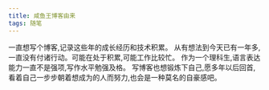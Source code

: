 ```yaml
---
title: 咸鱼王博客由来
tags: 随笔
---
```


一直想写个博客,记录这些年的成长经历和技术积累。
从有想法到今天已有一年多,一直没有付诸行动。可能在处于积累,可能工作比较忙。
作为一个理科生,语言表达能力一直不是强项,写作水平勉强及格。
写博客也想锻炼下自己,愿多年以后回首,看着自己一步步朝着想成为的人而努力,也会是一种莫名的自豪感吧。
